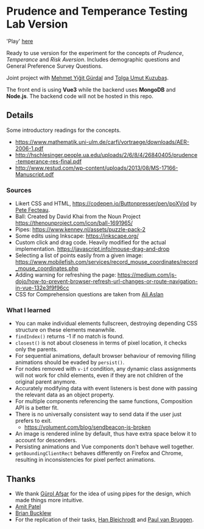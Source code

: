 # Prudence and Temperance Testing Lab Version

'Play' [here](https://emrergin.github.io/prudence-labversion/)

Ready to use version for the experiment for the concepts of _Prudence_, _Temperance_ and _Risk Aversion_. Includes demographic questions and General Preference Survey Questions.

Joint project with [Mehmet Yiğit Gürdal](https://econ.boun.edu.tr/mehmet-yigit-gurdal-0) and [Tolga Umut Kuzubaş](https://econ.boun.edu.tr/tolga-umut-kuzubas).

The front end is using **Vue3** while the backend uses **MongoDB** and **Node.js**. The backend code will not be hosted in this repo.

## Details

Some introductory readings for the concepts.

- https://www.mathematik.uni-ulm.de/carfi/vortraege/downloads/AER-2006-1.pdf
- http://hschlesinger.people.ua.edu/uploads/2/6/8/4/26840405/prudence-temperance-res-final.pdf
- http://www.restud.com/wp-content/uploads/2013/08/MS-17166-Manuscript.pdf

### Sources

- Likert CSS and HTML, https://codepen.io/Buttonpresser/pen/poXVod by [Pete Fecteau](http://buttonpresser.com/).
- Ball: Created by David Khai from the Noun Project https://thenounproject.com/icon/ball-1691965/
- Pipes: https://www.kenney.nl/assets/puzzle-pack-2
- Some edits using Inkscape: https://inkscape.org/
- Custom click and drag code. Heavily modified for the actual implementation. https://javascript.info/mouse-drag-and-drop
- Selecting a list of points easily from a given image: https://www.mobilefish.com/services/record_mouse_coordinates/record_mouse_coordinates.php
- Adding warning for refreshing the page: https://medium.com/js-dojo/how-to-prevent-browser-refresh-url-changes-or-route-navigation-in-vue-132e3f9f96cc
- CSS for Comprehension questions are taken from [Ali Aslan](https://www.youtube.com/channel/UChTNoZREob-qapQLXWXrZaw)

### What I learned

- You can make individual elements fullscreen, destroying depending CSS structure on these elements meanwhile.
- `findIndex()` returns -1 if no match is found.
- `closest()` is not about closeness in terms of pixel location, it checks only the parents.
- For sequential animations, default browser behaviour of removing filling animations should be evaded by `persist()`.
- For nodes removed with `v-if` condition, any dynamic class assignments will not work for child elements, even if they are not children of the original parent anymore.
- Accurately modifying data with event listeners is best done with passing the relevant data as an object property.
- For multiple components referencing the same functions, Composition API is a better fit.
- There is no universally consistent way to send data if the user just prefers to exit.
  - https://volument.com/blog/sendbeacon-is-broken
- An image is rendered inline by default, thus have extra space below it to account for descenders.
- Persisting animations and Vue components don't behave well together.
- `getBoundingClientRect` behaves differently on Firefox and Chrome, resulting in inconsistencies for pixel perfect animations.

## Thanks

- We thank [Gürol Afşar](https://tr.linkedin.com/in/g%C3%BCrol-af%C5%9Far-14981286) for the idea of using pipes for the design, which made things more intuitive.
- [Amit Patel](https://github.com/redblobgames)
- [Brian Bucklew](https://www.linkedin.com/in/brianbucklew)
- For the replication of their tasks, [Han Bleichrodt](https://www.erim.eur.nl/people/han-bleichrodt/) and [Paul van Bruggen](https://www.paulvanbruggen.nl/).
